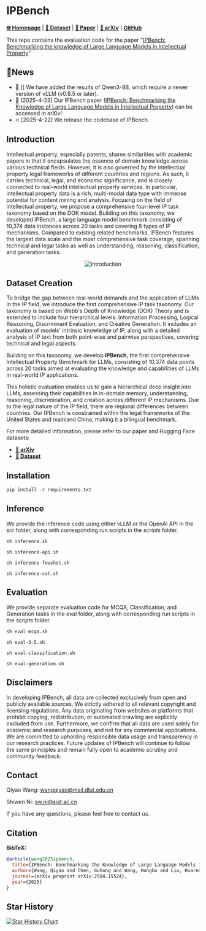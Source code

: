 # IPBench
[**🌐 Homepage**](https://IPBench.github.io/) | [**🤗 Dataset**](https://huggingface.co/datasets/IPBench/IPBench) | [**🤗 Paper**](https://huggingface.co/papers/2504.15524) | [**📖 arXiv**](https://arxiv.org/abs/2504.15524) | [**GitHub**](https://github.com/IPBench/IPBench)


This repo contains the evaluation code for the paper "[IPBench: Benchmarking the knowledge of Large Language Models in Intellectual Property](https://arxiv.org/abs/2504.15524)"
## 🔔News

- 🧐 [] We have added the results of Qwen3-8B, which require a newer version of vLLM (v0.8.5 or later).
- 🎉 [2025-4-23] Our IPBench paper ([IPBench: Benchmarking the Knowledge of Large Language Models in Intellectual Property](https://arxiv.org/abs/2504.15524)) can be accessed in arXiv!
- 🔥 [2025-4-22] We release the codebase of IPBench.

## Introduction

Intellectual property, especially patents, shares similarities with academic papers in that it encapsulates the essence of domain knowledge across various technical fields. However, it is also governed by the intellectual property legal frameworks of different countries and regions. As such, it carries technical, legal, and economic significance, and is closely connected to real-world intellectual property services. In particular, intellectual property data is a rich, multi-modal data type with immense potential for content mining and analysis. Focusing on the field of intellectual property, we propose a comprehensive four-level IP task taxonomy based on the DOK model. Building on this taxonomy, we developed IPBench, a large language model benchmark consisting of 10,374 data instances across 20 tasks and covering 8 types of IP mechanisms. Compared to existing related benchmarks, IPBench features the largest data scale and the most comprehensive task coverage, spanning technical and legal tasks as well as understanding, reasoning, classification, and generation tasks.

<p align="center">
  <img src="framework.bmp" alt="introduction">
</p>

## Dataset Creation

To bridge the gap between real-world demands and the application of LLMs in the IP field, we introduce the first comprehensive IP task taxonomy. Our taxonomy is based on Webb's Depth of Knowledge (DOK) Theory and is extended to include four hierarchical levels: Information Processing, Logical Reasoning, Discriminant Evaluation, and Creative Generation. It includes an evaluation of models' intrinsic knowledge of IP, along with a detailed analysis of IP text from both point-wise and pairwise perspectives, covering technical and legal aspects.

Building on this taxonomy, we develop **IPBench**, the first comprehensive Intellectual Property Benchmark for LLMs, consisting of 10,374 data points across 20 tasks aimed at evaluating the knowledge and capabilities of LLMs in real-world IP applications.

This holistic evaluation enables us to gain a hierarchical deep insight into LLMs, assessing their capabilities in in-domain memory, understanding, reasoning, discrimination, and creation across different IP mechanisms. Due to the legal nature of the IP field, there are regional differences between countries. Our IPBench is constrained within the legal frameworks of the United States and mainland China, making it a bilingual benchmark.

For more detailed information, please refer to our paper and Hugging Face datasets:

- [**📖 arXiv**](https://arxiv.org/abs/2504.15524)
- [**🤗 Dataset**](https://huggingface.co/datasets/IPBench/IPBench)


## Installation
```python
pip install -r requirements.txt
```

## Inference

We provide the inference code using either vLLM or the OpenAI API in the *src* folder, along with corresponding run scripts in the *scripts* folder.
```
sh inference.sh

sh inference-api.sh

sh inference-fewshot.sh

sh inference-cot.sh
```

## Evaluation

We provide separate evaluation code for MCQA, Classification, and Generation tasks in the *eval* folder, along with corresponding run scripts in the *scripts* folder.
```
sh eval-mcqa.sh

sh eval-3-5.sh

sh eval-classification.sh

sh eval-generation.sh
```

## Disclaimers
In developing IPBench, all data are collected exclusively from open and publicly available sources. We strictly adhered to all relevant copyright and licensing regulations. Any data originating from websites or platforms that prohibit copying, redistribution, or automated crawling are explicitly excluded from use. Furthermore, we confirm that all data are used solely for academic and research purposes, and not for any commercial applications. We are committed to upholding responsible data usage and transparency in our research practices. Future updates of IPBench will continue to follow the same principles and remain fully open to academic scrutiny and community feedback.

## Contact
Qiyao Wang: wangqiyao@mail.dlut.edu.cn

Shiwen Ni: sw.ni@siat.ac.cn

If you have any questions, please feel free to contact us.

## Citation

**BibTeX:**
```bibtex
@article{wang2025ipbench,
  title={IPBench: Benchmarking the Knowledge of Large Language Models in Intellectual Property},
  author={Wang, Qiyao and Chen, Guhong and Wang, Hongbo and Liu, Huaren and Zhu, Minghui and Qin, Zhifei and Li, Linwei and Yue, Yilin and Wang, Shiqiang and Li, Jiayan and others},
  journal={arXiv preprint arXiv:2504.15524},
  year={2025}
}
```

## Star History
[![Star History Chart](https://api.star-history.com/svg?repos=IPBench/IPBench&type=Date)](https://star-history.com/#IPBench/IPBench&Date)
